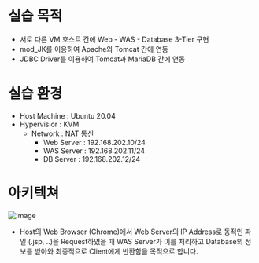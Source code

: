 # 실습 목적

- 서로 다른 VM 호스트 간에 Web - WAS - Database 3-Tier 구현
- mod_JK를 이용하여 Apache와 Tomcat 간에 연동
- JDBC Driver를 이용하여 Tomcat과 MariaDB 간에 연동

# 실습 환경

- Host Machine : Ubuntu 20.04
- Hypervisior : KVM
    - Network : NAT 통신
        - Web Server : 192.168.202.10/24
        - WAS Server : 192.168.202.11/24
        - DB Server : 192.168.202.12/24

# 아키텍쳐

![image](https://user-images.githubusercontent.com/67780144/94366418-0ed86080-0113-11eb-9211-6cd230c89969.png)
- Host의 Web Browser (Chrome)에서 Web Server의 IP Address로 동적인 파일 (.jsp, ..)을 Request하였을 때 WAS Server가 이를 처리하고 Database의 정보를 받아와 최종적으로 Client에게 반환함을 목적으로 합니다.
